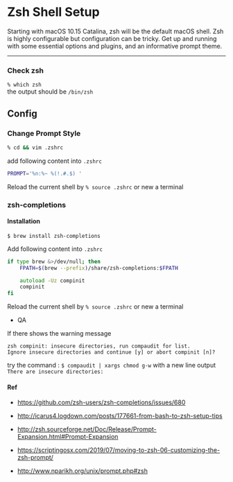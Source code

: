 # Zsh Shell Setup

Starting with macOS 10.15 Catalina, zsh will be the default macOS shell. Zsh is highly configurable but configuration can be tricky. Get up and running with some essential options and plugins, and an informative prompt theme.

----

### Check zsh
`% which zsh`  
the output should be `/bin/zsh`

## Config

### Change Prompt Style

```zsh
% cd && vim .zshrc
```

add following content into `.zshrc`

```zsh
PROMPT='%n:%~ %(!.#.$) '
```

Reload the current shell by `% source .zshrc` or new a terminal

### zsh-completions

#### Installation  

`$ brew install zsh-completions`

Add following content into `.zshrc`

```zsh
if type brew &>/dev/null; then
    FPATH=$(brew --prefix)/share/zsh-completions:$FPATH

    autoload -Uz compinit
    compinit
fi
```

Reload the current shell by `% source .zshrc` or new a terminal

- QA

If there shows the warning message

```shell
zsh compinit: insecure directories, run compaudit for list.
Ignore insecure directories and continue [y] or abort compinit [n]?
```

try the command : `$ compaudit | xargs chmod g-w` with a new line output `There are insecure directories:`

#### Ref

- https://github.com/zsh-users/zsh-completions/issues/680

- http://icarus4.logdown.com/posts/177661-from-bash-to-zsh-setup-tips

- http://zsh.sourceforge.net/Doc/Release/Prompt-Expansion.html#Prompt-Expansion

- https://scriptingosx.com/2019/07/moving-to-zsh-06-customizing-the-zsh-prompt/

- http://www.nparikh.org/unix/prompt.php#zsh